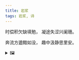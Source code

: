 ```yaml
---
title: 岩浆
tags: 岩浆, 诗
---
```


时偿积欠缺填勉，
凝途失涩兴阑珊。

奔流方遒黯如没，
趣中汲静思里安。

<details><summary>🖼️</summary>

![](writings/images/2017-08-09-14-03-yan-jiang.JPG)

</details>
